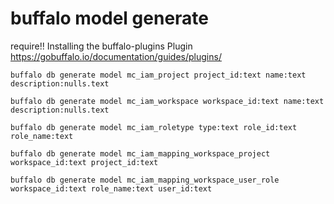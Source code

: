 
# buffalo model generate

require!!
Installing the buffalo-plugins Plugin
https://gobuffalo.io/documentation/guides/plugins/


```
buffalo db generate model mc_iam_project project_id:text name:text description:nulls.text 

buffalo db generate model mc_iam_workspace workspace_id:text name:text description:nulls.text 

buffalo db generate model mc_iam_roletype type:text role_id:text role_name:text 

buffalo db generate model mc_iam_mapping_workspace_project workspace_id:text project_id:text

buffalo db generate model mc_iam_mapping_workspace_user_role workspace_id:text role_name:text user_id:text
```